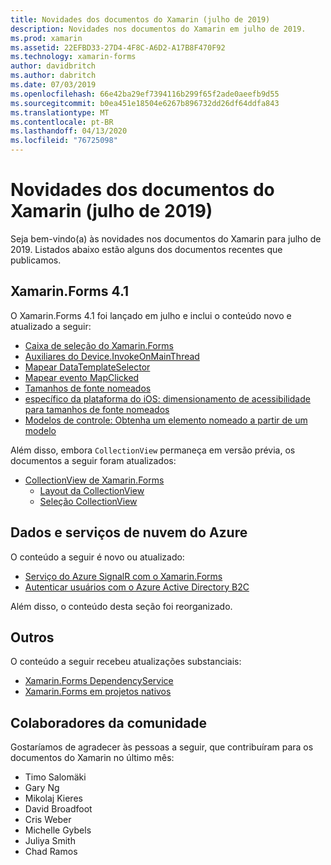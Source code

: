 ```yaml
---
title: Novidades dos documentos do Xamarin (julho de 2019)
description: Novidades nos documentos do Xamarin em julho de 2019.
ms.prod: xamarin
ms.assetid: 22EFBD33-27D4-4F8C-A6D2-A17B8F470F92
ms.technology: xamarin-forms
author: davidbritch
ms.author: dabritch
ms.date: 07/03/2019
ms.openlocfilehash: 66e42ba29ef7394116b299f65f2ade0aeefb9d55
ms.sourcegitcommit: b0ea451e18504e6267b896732dd26df64ddfa843
ms.translationtype: MT
ms.contentlocale: pt-BR
ms.lasthandoff: 04/13/2020
ms.locfileid: "76725098"
---
```

# <a name="xamarin-docs-whats-new-july-2019"></a>Novidades dos documentos do Xamarin (julho de 2019)

Seja bem-vindo(a) às novidades nos documentos do Xamarin para julho de 2019. Listados abaixo estão alguns dos documentos recentes que publicamos.

## <a name="xamarinforms-41"></a>Xamarin.Forms 4.1

O Xamarin.Forms 4.1 foi lançado em julho e inclui o conteúdo novo e atualizado a seguir:

- [Caixa de seleção do Xamarin.Forms](~/xamarin-forms/user-interface/checkbox.md)
- [Auxiliares do Device.InvokeOnMainThread](~/xamarin-forms/platform/device.md#interact-with-the-ui-from-background-threads)
- [Mapear DataTemplateSelector](~/xamarin-forms/user-interface/map/pins.md#choose-item-appearance-at-runtime)
- [Mapear evento MapClicked](~/xamarin-forms/user-interface/map/map.md#map-clicks)
- [Tamanhos de fonte nomeados](~/xamarin-forms/user-interface/text/fonts.md#named-font-sizes)
- [específico da plataforma do iOS: dimensionamento de acessibilidade para tamanhos de fonte nomeados](~/xamarin-forms/platform/ios/named-font-size-scaling.md)
- [Modelos de controle: Obtenha um elemento nomeado a partir de um modelo](~/xamarin-forms/app-fundamentals/templates/control-template.md#get-a-named-element-from-a-template)

Além disso, embora `CollectionView` permaneça em versão prévia, os documentos a seguir foram atualizados:

- [CollectionView de Xamarin.Forms](~/xamarin-forms/user-interface/collectionview/index.md)
  - [Layout da CollectionView](~/xamarin-forms/user-interface/collectionview/layout.md)
  - [Seleção CollectionView](~/xamarin-forms/user-interface/collectionview/selection.md)

## <a name="data--azure-cloud-services"></a>Dados e serviços de nuvem do Azure

O conteúdo a seguir é novo ou atualizado:

- [Serviço do Azure SignalR com o Xamarin.Forms](https://docs.microsoft.com/xamarin/xamarin-forms/data-cloud/serverless/azure-signalr)
- [Autenticar usuários com o Azure Active Directory B2C](~/xamarin-forms/data-cloud/authentication/azure-ad-b2c.md)

Além disso, o conteúdo desta seção foi reorganizado.

## <a name="other"></a>Outros

O conteúdo a seguir recebeu atualizações substanciais:

- [Xamarin.Forms DependencyService](https://docs.microsoft.com/xamarin/xamarin-forms/app-fundamentals/dependency-service/)
- [Xamarin.Forms em projetos nativos](https://docs.microsoft.com/xamarin/xamarin-forms/platform/native-forms)

## <a name="community-contributors"></a>Colaboradores da comunidade

Gostaríamos de agradecer às pessoas a seguir, que contribuíram para os documentos do Xamarin no último mês:

- Timo Salomäki
- Gary Ng
- Mikolaj Kieres
- David Broadfoot
- Cris Weber
- Michelle Gybels
- Juliya Smith
- Chad Ramos
